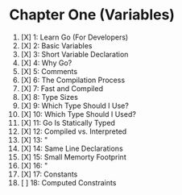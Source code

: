 # Chapter One (Variables)

1. [X] 1: Learn Go (For Developers)
2. [X] 2: Basic Variables
3. [X] 3: Short Variable Declaration
4. [X] 4: Why Go?
5. [X] 5: Comments
6. [X] 6: The Compilation Process
7. [X] 7: Fast and Compiled
8. [X] 8: Type Sizes
9. [X] 9: Which Type Should I Use?
1. [X] 10: Which Type Should I Used?
1. [X] 11: Go Is Statically Typed
1. [X] 12: Compiled vs. Interpreted
1. [X] 13: "
1. [X] 14: Same Line Declarations
1. [X] 15: Small Memorty Footprint
1. [X] 16: "
1. [X] 17: Constants
1. [ ] 18: Computed Constraints
